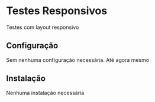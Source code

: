 Testes Responsivos
==================

Testes com layout responsivo

Configuração
------------

Sem nenhuma configuração necessária. Até agora mesmo

Instalação
----------

Nenhuma instalação necessária